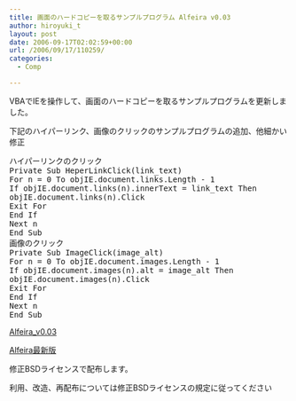 ```yaml
---
title: 画面のハードコピーを取るサンプルプログラム Alfeira v0.03
author: hiroyuki_t
layout: post
date: 2006-09-17T02:02:59+00:00
url: /2006/09/17/110259/
categories:
  - Comp

---
```

<div class="section">
  <p>
    VBAでIEを操作して、画面のハードコピーを取るサンプルプログラムを更新しました。
  </p>
  
  <p>
    下記のハイパーリンク、画像のクリックのサンプルプログラムの追加、他細かい修正
  </p>
  
  <pre>
ハイパーリンクのクリック
Private Sub HeperLinkClick(link_text)
For n = 0 To objIE.document.links.Length - 1
If objIE.document.links(n).innerText = link_text Then
objIE.document.links(n).Click
Exit For
End If
Next n
End Sub
画像のクリック
Private Sub ImageClick(image_alt)
For n = 0 To objIE.document.images.Length - 1
If objIE.document.images(n).alt = image_alt Then
objIE.document.images(n).Click
Exit For
End If
Next n
End Sub
</pre>
  
  <p>
  </p>
  
  <p>
    <a href="http://tflare.com/taki/comp/archive/Alfeira_v0.03.zip" target="_blank">Alfeira_v0.03</a>
  </p>
  
  <p>
    <a href="http://tflare.com/taki/comp/Alfeira.html" target="_blank">Alfeira最新版</a>
  </p>
  
  <p>
    修正BSDライセンスで配布します。
  </p>
  
  <p>
    利用、改造、再配布については修正BSDライセンスの規定に従ってください
  </p>
</div>